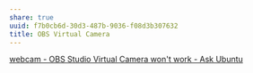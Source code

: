 ```yaml
---
share: true
uuid: f7b0cb6d-30d3-487b-9036-f08d3b307632
title: OBS Virtual Camera
---
```

[webcam - OBS Studio Virtual Camera won't work - Ask Ubuntu](https://askubuntu.com/questions/1332772/obs-studio-virtual-camera-wont-work)